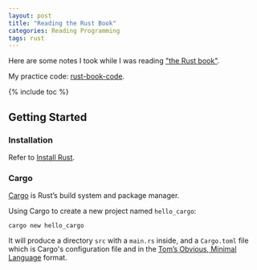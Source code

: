 ```yaml
---
layout: post
title: "Reading the Rust Book"
categories: Reading Programming
tags: rust
---
```


Here are some notes I took while I was reading ["the Rust book"](https://doc.rust-lang.org/book/).

My practice code: [rust-book-code](https://github.com/songzivuong/rust-book-code).

{% include toc %}

## Getting Started

### Installation

Refer to [Install Rust](https://www.rust-lang.org/tools/install).

### Cargo

[Cargo](https://doc.rust-lang.org/cargo/) is Rust’s build system and package manager.

Using Cargo to create a new project named `hello_cargo`:

```
cargo new hello_cargo
```

It will produce a directory `src` with a `main.rs` inside, and a `Cargo.toml` file which is Cargo's configuration file and in the [Tom’s Obvious, Minimal Language](https://github.com/toml-lang/toml) format.